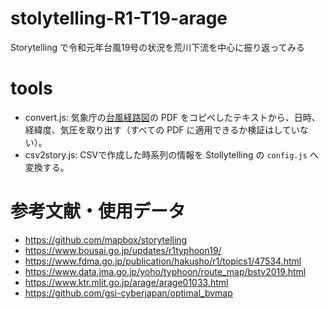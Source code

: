# stolytelling-R1-T19-arage
Storytelling で令和元年台風19号の状況を荒川下流を中心に振り返ってみる

# tools
* convert.js: 気象庁の[台風経路図](https://www.data.jma.go.jp/yoho/typhoon/route_map/index.html)の PDF をコピペしたテキストから、日時、経緯度、気圧を取り出す（すべての PDF に適用できるか検証はしていない）。
* csv2story.js: CSVで作成した時系列の情報を Stollytelling の `config.js` へ変換する。

# 参考文献・使用データ

* https://github.com/mapbox/storytelling
* https://www.bousai.go.jp/updates/r1typhoon19/
* https://www.fdma.go.jp/publication/hakusho/r1/topics1/47534.html
* https://www.data.jma.go.jp/yoho/typhoon/route_map/bstv2019.html
* https://www.ktr.mlit.go.jp/arage/arage01033.html
* https://github.com/gsi-cyberjapan/optimal_bvmap
